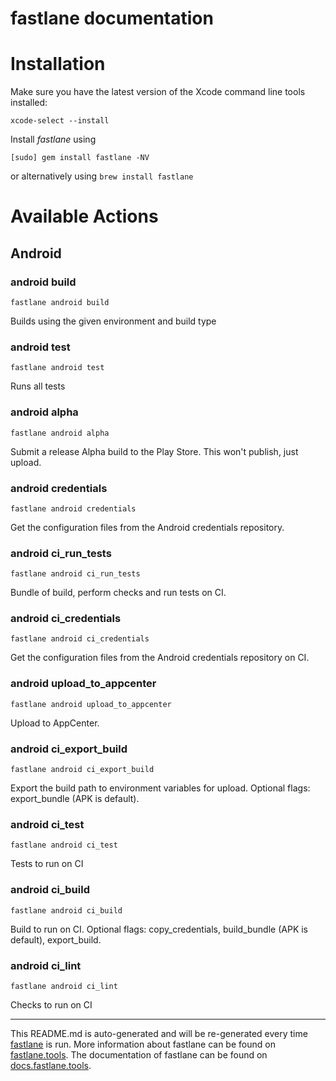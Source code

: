 fastlane documentation
================
# Installation

Make sure you have the latest version of the Xcode command line tools installed:

```
xcode-select --install
```

Install _fastlane_ using
```
[sudo] gem install fastlane -NV
```
or alternatively using `brew install fastlane`

# Available Actions
## Android
### android build
```
fastlane android build
```
Builds using the given environment and build type
### android test
```
fastlane android test
```
Runs all tests
### android alpha
```
fastlane android alpha
```
Submit a release Alpha build to the Play Store. This won't publish, just upload.
### android credentials
```
fastlane android credentials
```
Get the configuration files from the Android credentials repository.
### android ci_run_tests
```
fastlane android ci_run_tests
```
Bundle of build, perform checks and run tests on CI.
### android ci_credentials
```
fastlane android ci_credentials
```
Get the configuration files from the Android credentials repository on CI.
### android upload_to_appcenter
```
fastlane android upload_to_appcenter
```
Upload to AppCenter.
### android ci_export_build
```
fastlane android ci_export_build
```
Export the build path to environment variables for upload. Optional flags: export_bundle (APK is default).
### android ci_test
```
fastlane android ci_test
```
Tests to run on CI
### android ci_build
```
fastlane android ci_build
```
Build to run on CI. Optional flags: copy_credentials, build_bundle (APK is default), export_build.
### android ci_lint
```
fastlane android ci_lint
```
Checks to run on CI

----

This README.md is auto-generated and will be re-generated every time [fastlane](https://fastlane.tools) is run.
More information about fastlane can be found on [fastlane.tools](https://fastlane.tools).
The documentation of fastlane can be found on [docs.fastlane.tools](https://docs.fastlane.tools).
